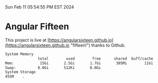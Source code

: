 Sun Feb 11 05:54:55 PM EST 2024

# Angular Fifteen


This project is live at [https://angularsixteen.github.io](https://angularsixteen.github.io "fifteen!") thanks to Github.

```bash
System Memory
               total        used        free      shared  buff/cache   available
Mem:            15Gi       2.5Gi       1.7Gi       305Mi        11Gi        12Gi
Swap:          8.0Gi       512Ki       8.0Gi
System Storage
455M	.
```
```bash
